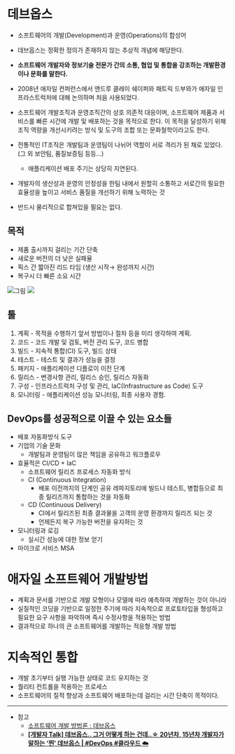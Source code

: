 # 데브옵스

-   소프트웨어의 개발(Development)과 운영(Operations)의 합성어
    
-   데브옵스는 정확한 정의가 존재하지 않는 추상적 개념에 해당한다.
    
-   **소프트웨어 개발자와 정보기술 전문가 간의 소통, 협업 및 통합을 강조하는 개발환경이나 문화를 말한다.**
    
-   2008년 애자일 컨퍼런스에서 앤드루 클레이 쉐이퍼와 패트릭 드부와가 애자일 인프라스트럭처에 대해 논의하며 처음 사용되었다.
    
-   소프트웨어 개발조직과 운영조직간의 상호 의존적 대응이며, 소프트웨어 제품과 서비스를 빠른 시간에 개발 및 배포하는 것을 목적으로 한다. 이 목적을 달성하기 위해 조직 역량을 개선시키려는 방식 및 도구의 조합 또는 문화철학이라고도 한다.
    
-   전통적인 IT조직은 개발팀과 운영팀이 나뉘어 역할이 서로 격리가 된 채로 있었다. (그 외 보안팀, 품질보증팀 등등…)
    
    -   애플리케이션 배포 주기는 상당히 지연된다.
-   개발자의 생산성과 운영의 안정성을 한팀 내에서 원할히 소통하고 서로간의 필요한 효율성을 높이고 서비스 품질을 개선하기 위해 노력하는 것
    
-   반드시 물리적으로 합쳐있을 필요는 없다.
    

## 목적

-   제품 출시까지 걸리는 기간 단축
-   새로운 버전의 더 낮은 실패율
-   픽스 간 짧아진 리드 타임 (생산 시작→ 완성까지 시간)
-   복구시 더 빠른 소요 시간

![그림](https://www.notion.so/image/https%3A%2F%2Fs3-us-west-2.amazonaws.com%2Fsecure.notion-static.com%2Fb8bd3c0b-356b-462c-bfc0-c14104a6d1e4%2FUntitled.png?id=63236063-254b-4f64-914a-661c1ed741db&table=block&spaceId=1feb7462-9c33-4bf1-b0bb-7973d34ffaf2&width=2000&userId=180a704c-6552-4796-9dd2-ab125439ed98&cache=v2)
![](https://s3-us-west-2.amazonaws.com/secure.notion-static.com/b8bd3c0b-356b-462c-bfc0-c14104a6d1e4/Untitled.png)

## 툴

1.  계획 - 목적을 수행하기 앞서 방법이나 절차 등을 미리 생각하여 계획.
2.  코드 - 코드 개발 및 검토, 버전 관리 도구, 코드 병합
3.  빌드 - 지속적 통합(CI) 도구, 빌드 상태
4.  테스트 - 테스트 및 결과가 성능을 결정
5.  패키지 - 애플리케이션 디플로이 이전 단계
6.  릴리스 - 변경사항 관리, 릴리스 승인, 릴리스 자동화
7.  구성 - 인프라스트럭처 구성 및 관리, IaC(Infrastructure as Code) 도구
8.  모니터링 - 애플리케이션 성능 모니터링, 최종 사용자 경험.

## DevOps를 성공적으로 이끌 수 있는 요소들

-   배포 자동화방식 도구
-   기업의 기술 문화
    -   개발팀과 운영팀이 많은 책임을 공유하고 워크플로우
-   효율적은 CI/CD + IaC
    -   소프트웨어 릴리즈 프로세스 자동화 방식
    -   CI (Continuous Integration)
        -   배포 이전까지의 단계인 공유 레파지토리에 빌드나 테스트, 병합등으로 최종 릴리즈까지 통합하는 것을 자동화
    -   CD (Continuous Delivery)
        -   CI에서 릴리즈된 최종 결과물을 고객의 운영 환경까지 릴리즈 되는 것
        -   언제든지 복구 가능한 버전을 유지하는 것
-   모니터링과 로깅
    -   실시간 성능에 대한 정보 얻기
-   마이크로 서비스 MSA

# 애자일 소프트웨어 개발방법

-   계획과 문서를 기반으로 개발 모형이나 모델에 따라 예측하여 개발하는 것이 아니라
-   실질적인 코딩을 기반으로 일정한 주기에 따라 지속적으로 프로토타입을 형성하고 필요한 요구 사항을 파악하며 즉시 수정사항을 적용하는 방법
-   결과적으로 하나의 큰 소프트웨어를 개발하는 적응형 개발 방법

# 지속적인 통합

-   개발 초기부터 실행 가능한 상태로 코드 유지하는 것
-   퀄리티 컨트롤을 적용하는 프로세스
-   소프트웨어의 질적 향상과 소프트웨어 배포하는데 걸리는 시간 단축이 목적이다.

---

-   참고
    -   [소프트웨어 개발 방법론 : 데브옵스](https://post.naver.com/viewer/postView.nhn?volumeNo=16319612&memberNo=202219)
    -   ****[[개발자 Talk] 데브옵스.. 그거 어떻게 하는 건데..☆ 20년차, 15년차 개발자가 말하는 ‘찐’ 데브옵스 | #DevOps #클라우드 ☁️](https://www.youtube.com/watch?v=cp-oc0dcU7A&ab_channel=BespinGlobal)****